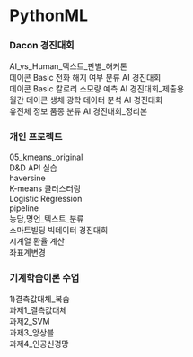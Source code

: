 # PythonML 
<p>
  
### Dacon 경진대회
AI_vs_Human_텍스트_판별_해커톤   
데이콘 Basic 전화 해지 여부 분류 AI 경진대회    
데이콘 Basic 칼로리 소모량 예측 AI 경진대회_제출용    
월간 데이콘 생체 광학 데이터 분석 AI 경진대회    
유전체 정보 품종 분류 AI 경진대회_정리본   
<p>
  
### 개인 프로젝트
05_kmeans_original    
D&D API 실습    
haversine    
K-means 클러스터링    
Logistic Regression    
pipeline    
농담,명언_텍스트_분류    
스마트빌딩 빅데이터 경진대회    
시계열 환율 계산    
좌표계변경    
<p>
  
### 기계학습이론 수업
1)결측값대체_복습    
과제1_결측값대체    
과제2_SVM    
과제3_앙상블    
과제4_인공신경망    
